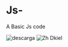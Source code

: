 # Js-
A Basic Js code


![descarga](https://user-images.githubusercontent.com/84393836/118696690-efe32780-b7e4-11eb-84c2-f7a52a4b6b65.png)
![Zh Dkiel](https://user-images.githubusercontent.com/84393836/118696720-f5407200-b7e4-11eb-836d-13bdd14e1c2e.png)
